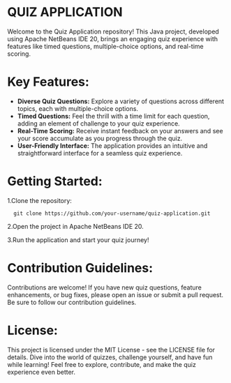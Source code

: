 # QUIZ APPLICATION
  Welcome to the Quiz Application repository! This Java project, developed using Apache NetBeans IDE 20, brings an engaging quiz experience with features like timed questions, multiple-choice options, and real-time scoring.
  
# Key Features:

  * **Diverse Quiz Questions:** Explore a variety of questions across different topics, each with multiple-choice options.
  * **Timed Questions:** Feel the thrill with a time limit for each question, adding an element of challenge to your quiz experience.
  * **Real-Time Scoring:** Receive instant feedback on your answers and see your score accumulate as you progress through the quiz.
  * **User-Friendly Interface:** The application provides an intuitive and straightforward interface for a seamless quiz experience.
    
# Getting Started:

  1.Clone the repository:

      git clone https://github.com/your-username/quiz-application.git
      
  2.Open the project in Apache NetBeans IDE 20.

  3.Run the application and start your quiz journey!

# Contribution Guidelines:
  Contributions are welcome! If you have new quiz questions, feature enhancements, or bug fixes, please open an issue or submit a pull request. Be sure to follow our contribution guidelines.

# License:
  This project is licensed under the MIT License - see the LICENSE file for details.
  Dive into the world of quizzes, challenge yourself, and have fun while learning! Feel free to explore, contribute, and make the quiz experience even better.
